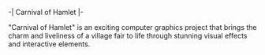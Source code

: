 -| Carnival of Hamlet |-


"Carnival of Hamlet" is an exciting computer graphics project 
that brings the charm and liveliness of a village fair to life through stunning visual effects and interactive elements.
